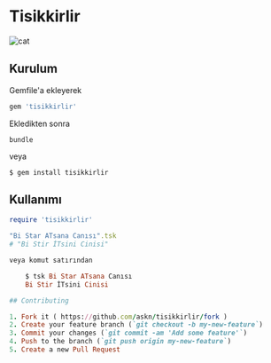 # Tisikkirlir

![cat](https://dl.dropbox.com/s/x2otko6ropilnb0/Birikindi-sizin-i%C3%A7in-sivisiyim-kilisi.jpg)

## Kurulum

Gemfile'a ekleyerek

```ruby
gem 'tisikkirlir'
```

Ekledikten sonra

    bundle

veya

    $ gem install tisikkirlir

## Kullanımı

```ruby
require 'tisikkirlir'

"Bi Star ATsana Canısı".tsk
# "Bi Stir İTsini Cinisi"

veya komut satırından

    $ tsk Bi Star ATsana Canısı
    Bi Stir İTsini Cinisi

## Contributing

1. Fork it ( https://github.com/askn/tisikkirlir/fork )
2. Create your feature branch (`git checkout -b my-new-feature`)
3. Commit your changes (`git commit -am 'Add some feature'`)
4. Push to the branch (`git push origin my-new-feature`)
5. Create a new Pull Request
